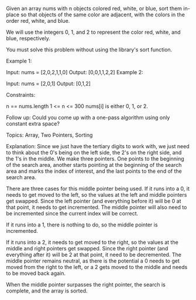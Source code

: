 Given an array nums with n objects colored red, white, or blue, sort them in-place so that objects of the same color are adjacent, with the colors in the order red, white, and blue.

We will use the integers 0, 1, and 2 to represent the color red, white, and blue, respectively.

You must solve this problem without using the library's sort function.

 

Example 1:

Input: nums = [2,0,2,1,1,0]
Output: [0,0,1,1,2,2]
Example 2:

Input: nums = [2,0,1]
Output: [0,1,2]
 

Constraints:

n == nums.length
1 <= n <= 300
nums[i] is either 0, 1, or 2.
 

Follow up: Could you come up with a one-pass algorithm using only constant extra space?

Topics: Array, Two Pointers, Sorting

Explanation: Since we just have the tertiary digits to work with, we just need to think about the 0's being on the left side, the 2's on the right side, and the 1's in the middle. We make three pointers. One points to the beginning of the search area, another starts pointing at the beginning of the search area and marks the index of interest, and the last points to the end of the search area.

There are three cases for this middle pointer being used. If it runs into a 0, it needs to get moved to the left, so the values at the left and middle pointers get swapped. Since the left pointer (and everything before it) will be 0 at that point, it needs to get incremented. The middle pointer will also need to be incremented since the current index will be correct.

If it runs into a 1, there is nothing to do, so the middle pointer is incremented.

If it runs into a 2, it needs to get moved to the right, so the values at the middle and right pointers get swapped. Since the right pointer (and everything after it) will be 2 at that point, it need to be decremented. The middle pointer remains neutral, as there is the potential a 0 needs to get moved from the right to the left, or a 2 gets moved to the middle and needs to be moved back again.

When the middle pointer surpasses the right pointer, the search is complete, and the array is sorted.